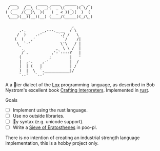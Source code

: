 ```
  ___    __   ____  ____  _____  _  _
 / __)  /__\ (_  _)(  _ \(  _  )( \/ )
( (__  /(__)\  )(   ) _ < )(_)(  )  (
 \___)(__)(__)(__) (____/(_____)(_/\_)

                             ,
      ,-.       _,---._ __  / \
     /  )    .-'       `./ /   \
    (  (   ,'            `/    /|
     \  `-"             \'\   / |
      `.              ,  \ \ /  |
       /`.          ,'-`----Y   |
      (            ;        |   '
      |  ,-.    ,-'         |  /
      |  | (   |            | /
      )  |  \  `.___________|/
      `--'   `--'
```

A a 💩ier dialect of the [Lox](http://craftinginterpreters.com/the-lox-language.html) programming language, as described in Bob Nystrom's excellent book [Crafting Interpreters](https://http://craftinginterpreters.com/). Implemented in [rust](https://www.rust-lang.org/en-US/).

Goals
- [ ] Implement using the rust language.
- [ ] Use no outside libraries.
- [ ] 💩y syntax (e.g. unicode support).
- [ ] Write a [Sieve of Eratosthenes](https://en.wikipedia.org/wiki/Sieve_of_Eratosthenes) in poo-pl.

There is no intention of creating an industrial strength language implementation, this is a hobby project only.
